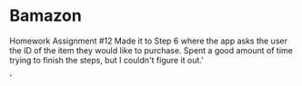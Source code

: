 # Bamazon
Homework Assignment #12
Made it to Step 6 where the app asks the user the ID of the item they would like to purchase.  Spent a good amount of time trying to finish the steps, but I couldn't figure it out.'

'

